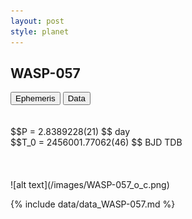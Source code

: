 ```yaml
---
layout: post
style: planet
---
```

<script src="../js/planets.js"></script>

## WASP-057

<!-- Tab links -->
<div class="tab">
<button class="tablinks" onclick="openCity(event, 'Ephemeris')">Ephemeris</button>
<button class="tablinks" onclick="openCity(event, 'Data')">Data</button>
</div>

<!-- Tab content -->
<div id="Ephemeris" class="tabcontent" markdown="1">
<br/><br/>
$$P = 2.8389228(21) $$ day <br/>
$$T_0 = 2456001.77062(46) $$ BJD TDB
<br/><br/>
<br/><br/>
![alt text](/images/WASP-057_o_c.png)
</div>


<div id="Data" class="tabcontent" markdown="1">

{% include data/data_WASP-057.md %}

</div>

